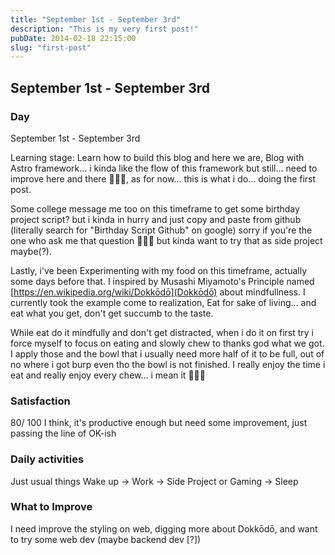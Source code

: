 ```yaml
---
title: "September 1st - September 3rd"
description: "This is my very first post!"
pubDate: 2014-02-18 22:15:00
slug: "first-post"
---
```


## September 1st - September 3rd

### Day

September 1st - September 3rd

Learning stage:
Learn how to build this blog and here we are, Blog with Astro framework... i kinda like the flow of this framework but still... need to improve here and there 🤪🤪🤪, as for now... this is what i do... doing the first post.

Some college message me too on this timeframe to get some birthday project script? but i kinda in hurry and just copy and paste from github (literally search for "Birthday Script Github" on google) sorry if you're the one who ask me that question 🤣🤣🤣 but kinda want to try that as side project maybe(?).

Lastly, i've been Experimenting with my food on this timeframe, actually some days before that. I inspired by Musashi Miyamoto's Principle named [https://en.wikipedia.org/wiki/Dokkōdō](Dokkōdō) about mindfullness. I currently took the example come to realization, Eat for sake of living... and eat what you get, don't get succumb to the taste.

While eat do it mindfully and don't get distracted, when i do it on first try i force myself to focus on eating and slowly chew to thanks god what we got. I apply those and the bowl that i usually need more half of it to be full, out of no where i got burp even tho the bowl is not finished. I really enjoy the time i eat and really enjoy every chew... i mean it 😤😤😤

### Satisfaction

80/ 100 I think, it's productive enough but need some improvement, just passing the line of OK-ish

### Daily activities

Just usual things
Wake up -> Work -> Side Project or Gaming -> Sleep

### What to Improve

I need improve the styling on web, digging more about Dokkōdō, and want to try some web dev (maybe backend dev [?])